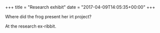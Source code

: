 +++
title = "Research exhibit"
date = "2017-04-09T14:05:35+00:00"
+++

Where did the frog present her irt project?

At the research ex-ribbit.
			